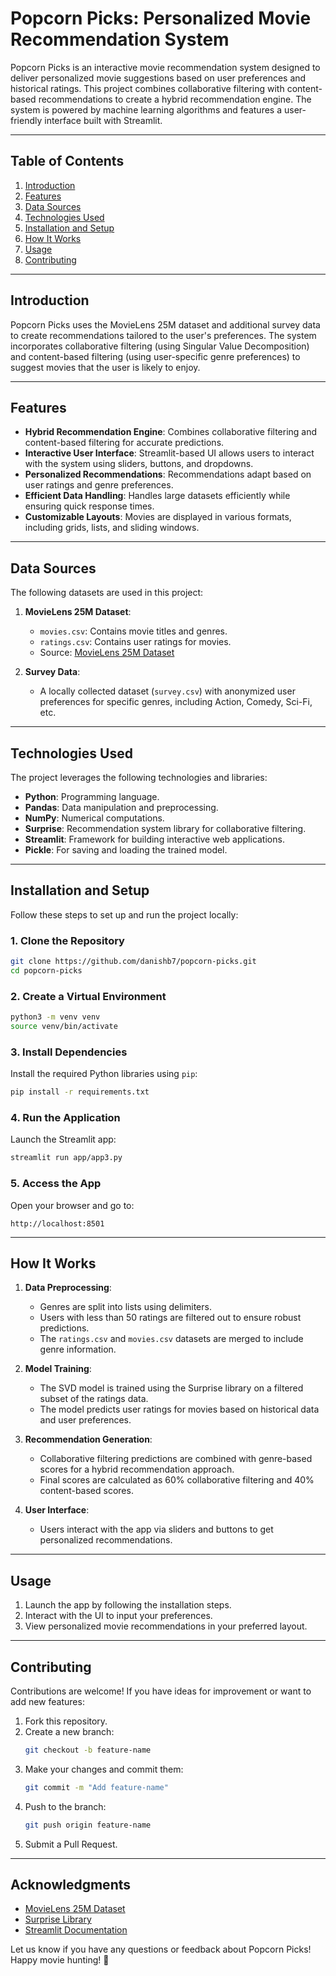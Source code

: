 # **Popcorn Picks: Personalized Movie Recommendation System**

Popcorn Picks is an interactive movie recommendation system designed to deliver personalized movie suggestions based on user preferences and historical ratings. This project combines collaborative filtering with content-based recommendations to create a hybrid recommendation engine. The system is powered by machine learning algorithms and features a user-friendly interface built with Streamlit.

---

## **Table of Contents**
1. [Introduction](#introduction)
2. [Features](#features)
3. [Data Sources](#data-sources)
4. [Technologies Used](#technologies-used)
5. [Installation and Setup](#installation-and-setup)
6. [How It Works](#how-it-works)
7. [Usage](#usage)
8. [Contributing](#contributing)

---

## **Introduction**
Popcorn Picks uses the MovieLens 25M dataset and additional survey data to create recommendations tailored to the user's preferences. The system incorporates collaborative filtering (using Singular Value Decomposition) and content-based filtering (using user-specific genre preferences) to suggest movies that the user is likely to enjoy.

---

## **Features**
- **Hybrid Recommendation Engine**:
  Combines collaborative filtering and content-based filtering for accurate predictions.
- **Interactive User Interface**:
  Streamlit-based UI allows users to interact with the system using sliders, buttons, and dropdowns.
- **Personalized Recommendations**:
  Recommendations adapt based on user ratings and genre preferences.
- **Efficient Data Handling**:
  Handles large datasets efficiently while ensuring quick response times.
- **Customizable Layouts**:
  Movies are displayed in various formats, including grids, lists, and sliding windows.

---

## **Data Sources**
The following datasets are used in this project:
1. **MovieLens 25M Dataset**:
   - `movies.csv`: Contains movie titles and genres.
   - `ratings.csv`: Contains user ratings for movies.
   - Source: [MovieLens 25M Dataset](https://grouplens.org/datasets/movielens/25m/)

2. **Survey Data**:
   - A locally collected dataset (`survey.csv`) with anonymized user preferences for specific genres, including Action, Comedy, Sci-Fi, etc.

---

## **Technologies Used**
The project leverages the following technologies and libraries:
- **Python**: Programming language.
- **Pandas**: Data manipulation and preprocessing.
- **NumPy**: Numerical computations.
- **Surprise**: Recommendation system library for collaborative filtering.
- **Streamlit**: Framework for building interactive web applications.
- **Pickle**: For saving and loading the trained model.

---

## **Installation and Setup**
Follow these steps to set up and run the project locally:

### **1. Clone the Repository**
```bash
git clone https://github.com/danishb7/popcorn-picks.git
cd popcorn-picks
```

### **2. Create a Virtual Environment**
```bash
python3 -m venv venv
source venv/bin/activate
```

### **3. Install Dependencies**
Install the required Python libraries using `pip`:
```bash
pip install -r requirements.txt
```

### **4. Run the Application**
Launch the Streamlit app:
```bash
streamlit run app/app3.py
```

### **5. Access the App**
Open your browser and go to:
```
http://localhost:8501
```

---

## **How It Works**
1. **Data Preprocessing**:
   - Genres are split into lists using delimiters.
   - Users with less than 50 ratings are filtered out to ensure robust predictions.
   - The `ratings.csv` and `movies.csv` datasets are merged to include genre information.

2. **Model Training**:
   - The SVD model is trained using the Surprise library on a filtered subset of the ratings data.
   - The model predicts user ratings for movies based on historical data and user preferences.

3. **Recommendation Generation**:
   - Collaborative filtering predictions are combined with genre-based scores for a hybrid recommendation approach.
   - Final scores are calculated as 60% collaborative filtering and 40% content-based scores.

4. **User Interface**:
   - Users interact with the app via sliders and buttons to get personalized recommendations.

---

## **Usage**
1. Launch the app by following the installation steps.
2. Interact with the UI to input your preferences.
3. View personalized movie recommendations in your preferred layout.

---

## **Contributing**
Contributions are welcome! If you have ideas for improvement or want to add new features:
1. Fork this repository.
2. Create a new branch:
   ```bash
   git checkout -b feature-name
   ```
3. Make your changes and commit them:
   ```bash
   git commit -m "Add feature-name"
   ```
4. Push to the branch:
   ```bash
   git push origin feature-name
   ```
5. Submit a Pull Request.

---

## **Acknowledgments**
- [MovieLens 25M Dataset](https://grouplens.org/datasets/movielens/25m/)
- [Surprise Library](https://surprise.readthedocs.io/)
- [Streamlit Documentation](https://docs.streamlit.io/)

Let us know if you have any questions or feedback about Popcorn Picks! Happy movie hunting! 🍿

